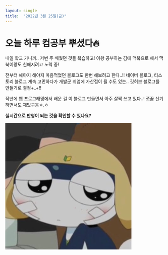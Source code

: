 ```yaml
---
layout: single
title:  "2022년 3월 25일(금)"
---
```


# 오늘 하루 컴공부 뿌셨다🔥

내일 학교 가니까.. 저번 주 배웠던 것들 복습하고!
이왕 공부하는 김에 맥북으로 해서 맥북이랑도 친해지려고 노력 중!

전부터 해야지 해야지 마음먹었던 블로그도 한번 해보려고 한다..!!
네이버 블로그, 티스토리 블로그 계속 고민하다가
개발군 취업에 가산점이 될 수도 있는.. 깃허브 블로그를 만들기로 결정+_+!!

작년에 웹 프로그래밍에서 배운 걸 이 블로그 만들면서 아주 살짝 쓰고 있다..!
쪼끔 신기하면서도 재밌구몽ㅎ.ㅎ



**실시간으로 반영이 되는 것을 확인할 수 있나요?**

![타마마](../images/2022-03-25-first/타마마.jpg)
